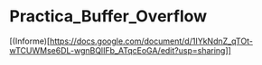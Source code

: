 # Practica_Buffer_Overflow

[(Informe)[https://docs.google.com/document/d/1IYkNdnZ_qTOt-wTCUWMse6DL-wgnBQlIFb_ATqcEoGA/edit?usp=sharing]]
